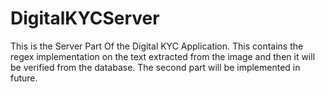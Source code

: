 # DigitalKYCServer
This is the Server Part Of the Digital KYC Application.
This contains the regex implementation on the text extracted from the image and then it will be verified from the database.
The second part will be implemented in future.
